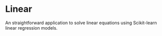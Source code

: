 # Linear
An straightforward application to solve linear equations using Scikit-learn linear regression models.
